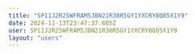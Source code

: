 ```yaml
---
title: "SP11J2R25WFRAM5JBN21R38R5GY1YXCRY8Q85X1Y9"
date: 2024-11-13T23:47:37.605Z
user: SP11J2R25WFRAM5JBN21R38R5GY1YXCRY8Q85X1Y9
layout: "users"
---
```

    